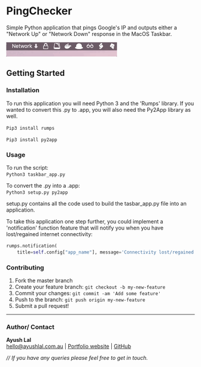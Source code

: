 # PingChecker

Simple Python application that pings Google's IP and outputs either a "Network Up" or "Network Down" response in the MacOS Taskbar.

![PingChecker Preview](assets/preview.gif)

## Getting Started

### Installation

To run this application you will need Python 3 and the 'Rumps' library. If you wanted to convert this .py to .app, you will also need the Py2App library as well.

`Pip3 install rumps`

`Pip3 install py2app`

### Usage

To run the script: <br>
`Python3 taskbar_app.py`

To convert the .py into a .app: <br>
`Python3 setup.py py2app`

setup.py contains all the code used to build the tasbar_app.py file into an application.

To take this application one step further, you could implement a 'notification' function feature that will notify you when you have lost/regained internet connectivity:
```python
rumps.notification(
    title=self.config["app_name"], message='Connectivity lost/regained')
```
### Contributing

1. Fork the master branch
2. Create your feature branch: `git checkout -b my-new-feature`
3. Commit your changes: `git commit -am 'Add some feature'`
4. Push to the branch: `git push origin my-new-feature`
5. Submit a pull request! 
---

### Author/ Contact
**Ayush Lal** <br>
hello@ayushlal.com.au | [Portfolio website](http://www.ayushlal.com.au) | [GitHub](https://github.com/ayush-lal)

*// If you have any queries please feel free to get in touch.*

